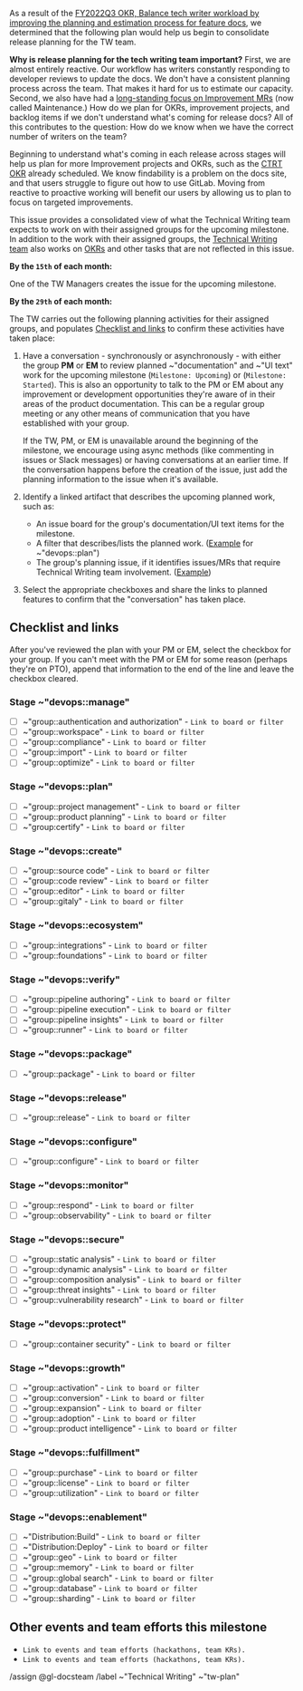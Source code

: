 As a result of the [FY2022Q3 OKR, Balance tech writer workload by improving the planning and estimation process for feature docs](https://gitlab.com/gitlab-org/technical-writing/-/issues/453), we determined that the following plan would help us begin to consolidate release planning for the TW team.

**Why is release planning for the tech writing team important?** First, we are almost entirely reactive. Our workflow has writers constantly responding to developer reviews to update the docs. We don't have a consistent planning process across the team. That makes it hard for us to estimate our capacity. Second, we also have had a [long-standing focus on Improvement MRs](https://about.gitlab.com/handbook/engineering/ux/performance-indicators/#distribution-of-technical-writing-team-documentation-effort) (now called Maintenance.) How do we plan for OKRs, improvement projects, and backlog items if we don't understand what's coming for release docs? All of this contributes to the question: How do we know when we have the correct number of writers on the team?

Beginning to understand what's coming in each release across stages will help us plan for more Improvement projects and OKRs, such as the [CTRT OKR](https://app.ally.io/objectives/1665339?time_period_id=135093) already scheduled. We know findability is a problem on the docs site, and that users struggle to figure out how to use GitLab. Moving from reactive to proactive working will benefit our users by allowing us to plan to focus on targeted improvements.

This issue provides a consolidated view of what the Technical Writing team expects to work on with their assigned groups for the upcoming milestone. In addition to the work with their assigned groups, the [Technical Writing team](https://about.gitlab.com/handbook/engineering/ux/technical-writing/) also works on [OKRs](https://about.gitlab.com/handbook/engineering/ux/#okrs) and other tasks that are not reflected in this issue.

**By the `15th` of each month:**

One of the TW Managers creates the issue for the upcoming milestone.

**By the `29th` of each month:**

The TW carries out the following planning activities for their assigned groups, and populates [Checklist and links](#checklist-and-links) to confirm these activities have taken place:

1. Have a conversation - synchronously or asynchronously - with either the group **PM** or **EM** to review planned ~"documentation" and ~"UI text" work for the upcoming milestone (`Milestone: Upcoming`) or (`Milestone: Started`). This is also an opportunity to talk to the PM or EM about any improvement or development opportunities they're aware of in their areas of the product documentation. This can be a regular group meeting or any other means of communication that you have established with your group.

   If the TW, PM, or EM is unavailable around the beginning of the milestone, we encourage using async methods (like commenting in issues or Slack messages) or having conversations at an earlier time. If the conversation happens before the creation of the issue, just add the planning information to the issue when it's available.

1. Identify a linked artifact that describes the upcoming planned work, such as:
   - An issue board for the group's documentation/UI text items for the milestone.
   - A filter that describes/lists the planned work. ([Example](https://gitlab.com/groups/gitlab-org/-/boards/3168664?scope=all&label_name[]=documentation&milestone_title=%23upcoming) for ~"devops::plan")
   - The group's planning issue, if it identifies issues/MRs that require Technical Writing team involvement. ([Example](https://gitlab.com/gitlab-org/ci-cd/pipeline-authoring/-/issues/30))

1. Select the appropriate checkboxes and share the links to planned features to confirm that the "conversation" has taken place.

## Checklist and links

After you've reviewed the plan with your PM or EM, select the checkbox for your group. If you can't meet with the PM or EM for some reason (perhaps they're on PTO), append that information to the end of the line and leave the checkbox cleared.

### Stage ~"devops::manage"

- [ ] ~"group::authentication and authorization" - `Link to board or filter`
- [ ] ~"group::workspace" - `Link to board or filter`
- [ ] ~"group::compliance" - `Link to board or filter`
- [ ] ~"group::import" - `Link to board or filter`
- [ ] ~"group::optimize" - `Link to board or filter`

### Stage ~"devops::plan"

- [ ] ~"group::project management" - `Link to board or filter`
- [ ] ~"group::product planning" - `Link to board or filter`
- [ ] ~"group:certify" - `Link to board or filter`

### Stage ~"devops::create"

- [ ] ~"group::source code" - `Link to board or filter`
- [ ] ~"group::code review" - `Link to board or filter`
- [ ] ~"group::editor" - `Link to board or filter`
- [ ] ~"group::gitaly" - `Link to board or filter`

### Stage ~"devops::ecosystem"

- [ ] ~"group::integrations" - `Link to board or filter`
- [ ] ~"group::foundations" - `Link to board or filter`

### Stage ~"devops::verify"

- [ ] ~"group::pipeline authoring" - `Link to board or filter`
- [ ] ~"group::pipeline execution" - `Link to board or filter`
- [ ] ~"group::pipeline insights" - `Link to board or filter`
- [ ] ~"group::runner" - `Link to board or filter`

### Stage ~"devops::package"

- [ ] ~"group::package" - `Link to board or filter`

### Stage ~"devops::release"

- [ ] ~"group::release" - `Link to board or filter`

### Stage ~"devops::configure"

- [ ] ~"group::configure" - `Link to board or filter`

### Stage ~"devops::monitor"

- [ ] ~"group::respond" - `Link to board or filter`
- [ ] ~"group::observability" - `Link to board or filter`

### Stage ~"devops::secure"

- [ ] ~"group::static analysis" - `Link to board or filter`
- [ ] ~"group::dynamic analysis" - `Link to board or filter`
- [ ] ~"group::composition analysis" - `Link to board or filter`
- [ ] ~"group::threat insights" - `Link to board or filter`
- [ ] ~"group::vulnerability research" - `Link to board or filter`

### Stage ~"devops::protect"

- [ ] ~"group::container security" - `Link to board or filter`

### Stage ~"devops::growth"

- [ ] ~"group::activation" - `Link to board or filter`
- [ ] ~"group::conversion" - `Link to board or filter`
- [ ] ~"group::expansion" - `Link to board or filter`
- [ ] ~"group::adoption" - `Link to board or filter`
- [ ] ~"group::product intelligence" - `Link to board or filter`

### Stage ~"devops::fulfillment"

- [ ] ~"group::purchase" - `Link to board or filter`
- [ ] ~"group::license" - `Link to board or filter`
- [ ] ~"group::utilization" - `Link to board or filter`

### Stage ~"devops::enablement"

- [ ] ~"Distribution:Build" - `Link to board or filter`
- [ ] ~"Distribution:Deploy" - `Link to board or filter`
- [ ] ~"group::geo" - `Link to board or filter`
- [ ] ~"group::memory" - `Link to board or filter`
- [ ] ~"group::global search" - `Link to board or filter`
- [ ] ~"group::database" - `Link to board or filter`
- [ ] ~"group::sharding" - `Link to board or filter`

## Other events and team efforts this milestone

- `Link to events and team efforts (hackathons, team KRs).`
- `Link to events and team efforts (hackathons, team KRs).`

/assign @gl-docsteam 
/label ~"Technical Writing" ~"tw-plan" 
